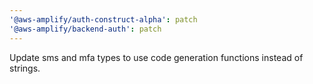 ```yaml
---
'@aws-amplify/auth-construct-alpha': patch
'@aws-amplify/backend-auth': patch
---
```


Update sms and mfa types to use code generation functions instead of strings.
